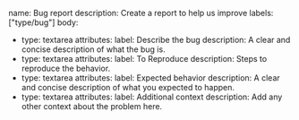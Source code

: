 name: Bug report
description: Create a report to help us improve
labels: ["type/bug"]
body:
  - type: textarea
    attributes:
      label: Describe the bug
      description: A clear and concise description of what the bug is.
  - type: textarea
    attributes:
      label: To Reproduce
      description: Steps to reproduce the behavior.
  - type: textarea
    attributes:
      label: Expected behavior
      description: A clear and concise description of what you expected to happen.
  - type: textarea
    attributes:
      label: Additional context
      description: Add any other context about the problem here.